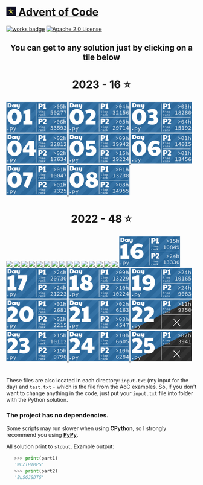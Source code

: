 # <img src="https://github.com/Adrian-Sliacky/adventofcode/blob/master/.img/logo.png" width="25" height="25"/>[ Advent of Code ](https://adventofcode.com/)

[![works badge](https://cdn.jsdelivr.net/gh/nikku/works-on-my-machine@v0.2.0/badge.svg)](https://github.com/nikku/works-on-my-machine)
[![Apache 2.0 License](https://img.shields.io/badge/license-Apache%202.0-blue.svg?style=flat)](http://www.apache.org/licenses/LICENSE-2.0.html)

<h2 align="center">
  You can get to any solution just by clicking on a tile below
</h2>
<!-- AOC TILES BEGIN -->
<h1 align="center">
  2023 - 16 ⭐
</h1>
<a href="2023/01/main.py">
  <img src=".img/2023/01.png" width="161px">
</a>
<a href="2023/02/main.py">
  <img src=".img/2023/02.png" width="161px">
</a>
<a href="2023/03/main.py">
  <img src=".img/2023/03.png" width="161px">
</a>
<a href="2023/04/main.py">
  <img src=".img/2023/04.png" width="161px">
</a>
<a href="2023/05/main.py">
  <img src=".img/2023/05.png" width="161px">
</a>
<a href="2023/06/main.py">
  <img src=".img/2023/06.png" width="161px">
</a>
<a href="2023/07/main.py">
  <img src=".img/2023/07.png" width="161px">
</a>
<a href="2023/08/main.py">
  <img src=".img/2023/08.png" width="161px">
</a>
<h1 align="center">
  2022 - 48 ⭐
</h1>
<a href="2022/01/main.py">
  <img src=".img/2022/01.png" width="161px">
</a>
<a href="2022/02/main.py">
  <img src=".img/2022/02.png" width="161px">
</a>
<a href="2022/03/main.py">
  <img src=".img/2022/03.png" width="161px">
</a>
<a href="2022/04/main.py">
  <img src=".img/2022/04.png" width="161px">
</a>
<a href="2022/05/main.py">
  <img src=".img/2022/05.png" width="161px">
</a>
<a href="2022/06/main.py">
  <img src=".img/2022/06.png" width="161px">
</a>
<a href="2022/07/main.py">
  <img src=".img/2022/07.png" width="161px">
</a>
<a href="2022/08/main.py">
  <img src=".img/2022/08.png" width="161px">
</a>
<a href="2022/09/main.py">
  <img src=".img/2022/09.png" width="161px">
</a>
<a href="2022/10/main.py">
  <img src=".img/2022/10.png" width="161px">
</a>
<a href="2022/11/main.py">
  <img src=".img/2022/11.png" width="161px">
</a>
<a href="2022/12/main.py">
  <img src=".img/2022/12.png" width="161px">
</a>
<a href="2022/13/main.py">
  <img src=".img/2022/13.png" width="161px">
</a>
<a href="2022/14/main.py">
  <img src=".img/2022/14.png" width="161px">
</a>
<a href="2022/15/main.py">
  <img src=".img/2022/15.png" width="161px">
</a>
<a href="2022/16/main.py">
  <img src=".img/2022/16.png" width="161px">
</a>
<a href="2022/17/main.py">
  <img src=".img/2022/17.png" width="161px">
</a>
<a href="2022/18/main.py">
  <img src=".img/2022/18.png" width="161px">
</a>
<a href="2022/19/main.py">
  <img src=".img/2022/19.png" width="161px">
</a>
<a href="2022/20/main.py">
  <img src=".img/2022/20.png" width="161px">
</a>
<a href="2022/21/main.py">
  <img src=".img/2022/21.png" width="161px">
</a>
<a href="2022/22/main.py">
  <img src=".img/2022/22.png" width="161px">
</a>
<a href="2022/23/main.py">
  <img src=".img/2022/23.png" width="161px">
</a>
<a href="2022/24/main.py">
  <img src=".img/2022/24.png" width="161px">
</a>
<a href="2022/25/main.py">
  <img src=".img/2022/25.png" width="161px">
</a>
<!-- AOC TILES END -->
<h1 align="center">
</h1>

These files are also located in each directory: `input.txt` (my input for the day) and `test.txt` - which is the file
from the AoC examples. So, if you don't want to change anything in the code, just put your `input.txt` file into folder
with the Python solution.

### **The project has no dependencies.**

Some scripts may run slower when using **CPython**, so I strongly recommend you using [**PyPy**](https://www.pypy.org/).

All solution print to `stdout`. Example output:

``` python
   >>> print(part1)
   'WCZTHTMPS'
   >>> print(part2)
   'BLSGJSDTS'
```


